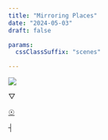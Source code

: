 ```yaml
---
title: "Mirroring Places"
date: "2024-05-03"
draft: false

params:
  cssClassSuffix: "scenes"

---
```


<div id="mapFolder">
<img src="/images/Mirroring_map32.png" id="map">

<div id="prismaScenes">
    <p class="orange" id="prisma">&#9661;</p>
</div>

<div id="wellScenes">
    <a href="/scenes/scene1/object1/"><p id="well" class="blue">&#9737;</p></a>
</div>
<div id=antennaScenes>
    <p id="antenna" class="yellow">&#9508;</p>
</div>
</div>

<script src="/js/map.js" type="module"></script>
